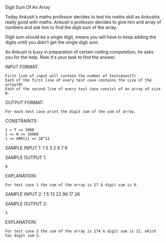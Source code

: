 Digit Sum Of An Array

Today Ankush's maths professor decides to test his maths skill as Ankushis really good with maths. Ankush's professor decides to give him and array of numbers and ask him to find the digit sum of the array.

Digit sum should be a single digit, means you will have to keep adding the digits untill you didn't get the single digit sum.

As Ankush is busy in preparation of certain coding competetion, he asks you for the help. Now it's your task to find the answer.

INPUT FORMAT:

    First line of input will contain the number of testcases(T)
    Each of the first line of every test case contains the size of the array(N)
    Each of the second line of every test case consist of an array of size N.

OUTPUT FORMAT:

    For each test case print the digit sum of the sum of array.

CONSTRAINTS:

    1 < T <= 1000
    1 <= N <= 10000
    1 <= ARR[i] <= 10^12


SAMPLE INPUT 1:
    1
    5
    3 2 9 7 6

SAMPLE OUTPUT 1:

    9

EXPLANATION:

    For test case 1 the sum of the array is 27 & digit sum is 9.

SAMPLE INPUT 2:
    1
    5
    13 22 96 17 26

SAMPLE OUTPUT 2:

    3

EXPLANATION:

    For test case 2 the sum of the array is 174 & digit sum is 12, which has digit sum 3.